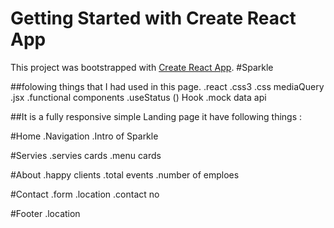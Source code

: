 # Getting Started with Create React App

This project was bootstrapped with [Create React App](https://github.com/facebook/create-react-app).
#Sparkle

##folowing things that I had used in this page.
.react
.css3
.css mediaQuery
.jsx
.functional components
.useStatus () Hook
.mock data api

##It is a fully responsive simple Landing page it have following things :

#Home
.Navigation
.Intro of Sparkle 

#Servies
.servies cards
.menu cards

#About
.happy clients
.total events
.number of emploes

#Contact
.form
.location
.contact no

#Footer
.location



